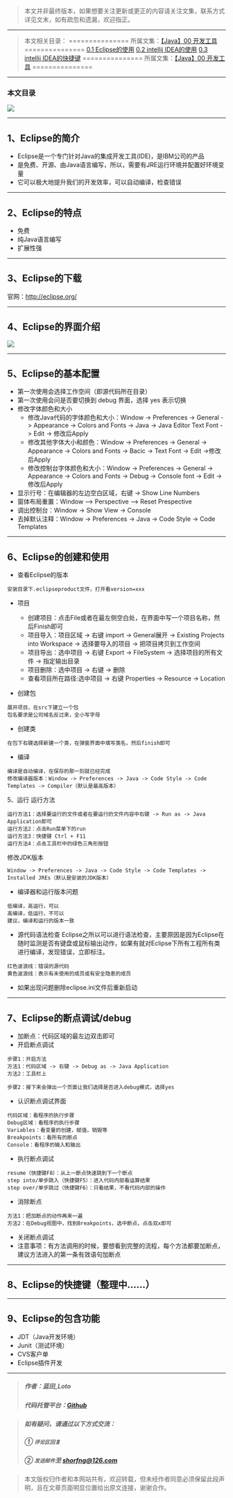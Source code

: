 > 本文并非最终版本，如果想要关注更新或更正的内容请关注文集，联系方式详见文末，如有疏忽和遗漏，欢迎指正。

---
> 本文相关目录：
> =============== 所属文集：[【Java】00 开发工具](https://www.jianshu.com/nb/25275272) ===============
> [0.1 Eclipse的使用](https://www.jianshu.com/p/46bd8a1f3bf2)
> [0.2 intellij IDEA的使用]()
> [0.3 intellij IDEA的快捷键]()
> =============== 所属文集：[【Java】00 开发工具](https://www.jianshu.com/nb/25275272) ===============
---

### 本文目录
![](https://upload-images.jianshu.io/upload_images/1903695-179cf7129275d1a4.png?imageMogr2/auto-orient/strip%7CimageView2/2/w/1240)

---

## 1、Eclipse的简介
- Eclipse是一个专门针对Java的集成开发工具(IDE)，是IBM公司的产品
- 是免费、开源、由Java语言编写，所以，需要有JRE运行环境并配置好环境变量
- 它可以极大地提升我们的开发效率，可以自动编译，检查错误

---

## 2、Eclipse的特点
- 免费
- 纯Java语言编写
- 扩展性强

---

## 3、Eclipse的下载
官网：http://eclipse.org/

---

## 4、Eclipse的界面介绍
![](https://upload-images.jianshu.io/upload_images/1903695-15655a8b67b836fe.png?imageMogr2/auto-orient/strip%7CimageView2/2/w/1240)

---

## 5、Eclipse的基本配置
- 第一次使用会选择工作空间（即源代码所在目录）
- 第一次使用会问是否要切换到 debug 界面，选择 yes 表示切换
- 修改字体颜色和大小
   - 修改Java代码的字体颜色和大小：Window -> Preferences -> General -> Appearance -> Colors and Fonts -> Java -> Java Editor Text Font -> Edit -> 修改后Apply
   - 修改其他字体大小和颜色：Window -> Preferences -> General -> Appearance -> Colors and Fonts -> Bacic -> Text Font -> Edit ->修改后Apply
   - 修改控制台字体颜色和大小：Window -> Preferences -> General -> Appearance -> Colors and Fonts -> Debug -> Console font -> Edit ->修改后Apply
- 显示行号：在编辑器的左边空白区域，右键 -> Show Line Numbers
- 窗体布局重置：Window –> Perspective –> Reset Prespective
- 调出控制台：Window -> Show View -> Console
- 去掉默认注释：Window -> Preferences -> Java -> Code Style -> Code Templates

---

## 6、Eclipse的创建和使用
- 查看Eclipse的版本
```
安装目录下.eclipseproduct文件，打开看version=xxx
```
 - 项目
   - 创建项目：点击File或者在最左侧空白处，在界面中写一个项目名称，然后Finish即可
   - 项目导入：项目区域 -> 右键 import -> General展开 -> Existing Projects into Workspace -> 选择要导入的项目 -> 把项目拷贝到工作空间
   - 项目导出：选中项目 -> 右键 Export -> FileSystem -> 选择项目的所有文件 -> 指定输出目录
   - 项目删除：选中项目 -> 右键 -> 删除
   - 查看项目所在路径:选中项目 -> 右键 Properties -> Resource -> Location

- 创建包
```
展开项目，在src下建立一个包
包名要求是公司域名反过来，全小写字母
```

- 创建类
```
在包下右键选择新建一个类，在弹窗界面中填写类名，然后finish即可
```
- 编译
```
编译是自动编译，在保存的那一刻就已经完成
修改编译器版本：Window -> Preferences -> Java -> Code Style -> Code Templates -> Compiler（默认是最高版本）
```

5、运行
运行方法
```
运行方法1：选择要运行的文件或者在要运行的文件内容中右键 -> Run as -> Java Application即可
运行方法2：点击Run菜单下的run
运行方法3：快捷键 Ctrl + F11
运行方法4：点击工具栏中的绿色三角形按钮
```
修改JDK版本
```
Window -> Preferences -> Java -> Code Style -> Code Templates -> Installed JREs（默认是安装的JDK版本）
```

- 编译器和运行版本问题
```
低编译，高运行，可以
高编译，低运行，不可以
建议，编译和运行的版本一致
```

- 源代码语法检查
Eclipse之所以可以进行语法检查，主要原因是因为Eclipse在随时监测是否有键盘或鼠标输出动作，如果有就对Eclipse下所有工程所有类进行编译，发现错误，立即标注。
```
红色波浪线：错误的源代码
黄色波浪线：表示有未使用的成员或有安全隐患的成员
```

- 如果出现问题删除eclipse.ini文件后重新启动

---

## 7、Eclipse的断点调试/debug
- 加断点：代码区域的最左边双击即可
- 开启断点调试
```
步骤1：开启方法
方法1：代码区域 -> 右键 -> Debug as -> Java Application
方法2：工具栏上

步骤2：接下来会弹出一个页面让我们选择是否进入debug模式，选择yes
```

- 认识断点调试界面
```
代码区域：看程序的执行步骤
Debug区域：看程序的执行步骤
Variables：看变量的创建，赋值，销毁等
Breakpoints：看所有的断点
Console：看程序的输入和输出
```

- 执行断点调试
```
resume（快捷键F8）：从上一断点快速跳到下一个断点
step into/单步跳入（快捷键F5）：进入代码内部看运算结果
step over/单步跳过（快捷键F6）：只看结果，不看代码内部的操作
```

- 消除断点
```
方法1：把加断点的动作再来一遍
方法2：在Debug视图中，找到Breakpoints，选中断点，点击双x即可
```
- 关闭断点调试
- 注意事项：有方法调用的时候，要想看到完整的流程，每个方法都要加断点，建议方法进入的第一条有效语句加断点

---

## 8、Eclipse的快捷键（整理中......）

---

## 9、Eclipse的包含功能
- JDT（Java开发环境）
- Junit（测试环境）
- CVS客户单
- Eclipse插件开发

---

> ##### 作者：蓝田_Loto
>
> ##### 代码托管平台：[Github](https://github.com/shorfng)

> ##### 如有疑问，请通过以下方式交流：
>
> ##### ① `评论区回复`
>
> ##### ② `发送邮件`至 [shorfng@126.com](mailto:shorfng@126.com)

> 本文版权归作者和本网站共有，欢迎转载，但未经作者同意必须保留此段声明，且在文章页面明显位置给出原文连接，谢谢合作。